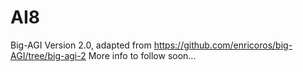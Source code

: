 # AI8
Big-AGI Version 2.0, adapted from https://github.com/enricoros/big-AGI/tree/big-agi-2
More info to follow soon...
